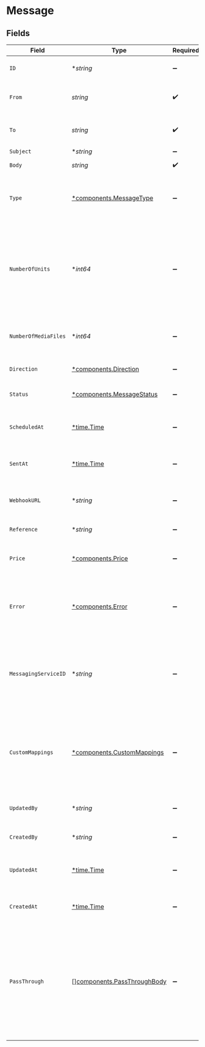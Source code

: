 # Message


## Fields

| Field                                                                                                                                                   | Type                                                                                                                                                    | Required                                                                                                                                                | Description                                                                                                                                             | Example                                                                                                                                                 |
| ------------------------------------------------------------------------------------------------------------------------------------------------------- | ------------------------------------------------------------------------------------------------------------------------------------------------------- | ------------------------------------------------------------------------------------------------------------------------------------------------------- | ------------------------------------------------------------------------------------------------------------------------------------------------------- | ------------------------------------------------------------------------------------------------------------------------------------------------------- |
| `ID`                                                                                                                                                    | **string*                                                                                                                                               | :heavy_minus_sign:                                                                                                                                      | A unique identifier for an object.                                                                                                                      | 12345                                                                                                                                                   |
| `From`                                                                                                                                                  | *string*                                                                                                                                                | :heavy_check_mark:                                                                                                                                      | The phone number that initiated the message.                                                                                                            | +15017122661                                                                                                                                            |
| `To`                                                                                                                                                    | *string*                                                                                                                                                | :heavy_check_mark:                                                                                                                                      | The phone number that received the message.                                                                                                             | +15017122662                                                                                                                                            |
| `Subject`                                                                                                                                               | **string*                                                                                                                                               | :heavy_minus_sign:                                                                                                                                      | N/A                                                                                                                                                     | Picture                                                                                                                                                 |
| `Body`                                                                                                                                                  | *string*                                                                                                                                                | :heavy_check_mark:                                                                                                                                      | The message text.                                                                                                                                       | Hi! How are you doing?                                                                                                                                  |
| `Type`                                                                                                                                                  | [*components.MessageType](../../models/components/messagetype.md)                                                                                       | :heavy_minus_sign:                                                                                                                                      | Set to sms for SMS messages and mms for MMS messages.                                                                                                   | sms                                                                                                                                                     |
| `NumberOfUnits`                                                                                                                                         | **int64*                                                                                                                                                | :heavy_minus_sign:                                                                                                                                      | The number of units that make up the complete message. Messages can be split up due to the constraints of the message size.                             | 1                                                                                                                                                       |
| `NumberOfMediaFiles`                                                                                                                                    | **int64*                                                                                                                                                | :heavy_minus_sign:                                                                                                                                      | The number of media files associated with the message.                                                                                                  | 1                                                                                                                                                       |
| `Direction`                                                                                                                                             | [*components.Direction](../../models/components/direction.md)                                                                                           | :heavy_minus_sign:                                                                                                                                      | The direction of the message.                                                                                                                           | outbound-api                                                                                                                                            |
| `Status`                                                                                                                                                | [*components.MessageStatus](../../models/components/messagestatus.md)                                                                                   | :heavy_minus_sign:                                                                                                                                      | Status of the delivery of the message.                                                                                                                  | sent                                                                                                                                                    |
| `ScheduledAt`                                                                                                                                           | [*time.Time](https://pkg.go.dev/time#Time)                                                                                                              | :heavy_minus_sign:                                                                                                                                      | The scheduled date and time of the message.                                                                                                             | 2020-09-30T07:43:32.000Z                                                                                                                                |
| `SentAt`                                                                                                                                                | [*time.Time](https://pkg.go.dev/time#Time)                                                                                                              | :heavy_minus_sign:                                                                                                                                      | The date and time that the message was sent                                                                                                             | 2020-09-30T07:43:32.000Z                                                                                                                                |
| `WebhookURL`                                                                                                                                            | **string*                                                                                                                                               | :heavy_minus_sign:                                                                                                                                      | Define a webhook to receive delivery notifications.                                                                                                     | https://unify.apideck.com/webhook/webhooks/eyz329dkffdl4949/x/sms                                                                                       |
| `Reference`                                                                                                                                             | **string*                                                                                                                                               | :heavy_minus_sign:                                                                                                                                      | A client reference.                                                                                                                                     | CUST001                                                                                                                                                 |
| `Price`                                                                                                                                                 | [*components.Price](../../models/components/price.md)                                                                                                   | :heavy_minus_sign:                                                                                                                                      | Price of the message.                                                                                                                                   | {<br/>"per_unit": "0.01",<br/>"total_amount": "0.01",<br/>"currency": "USD"<br/>}                                                                       |
| `Error`                                                                                                                                                 | [*components.Error](../../models/components/error.md)                                                                                                   | :heavy_minus_sign:                                                                                                                                      | The error returned if your message status is failed or undelivered.                                                                                     | {<br/>"code": "X1",<br/>"message": "Something went wrong"<br/>}                                                                                         |
| `MessagingServiceID`                                                                                                                                    | **string*                                                                                                                                               | :heavy_minus_sign:                                                                                                                                      | The ID of the Messaging Service used with the message. In case of Plivo this links to the Powerpack ID.                                                 | 123456                                                                                                                                                  |
| `CustomMappings`                                                                                                                                        | [*components.CustomMappings](../../models/components/custommappings.md)                                                                                 | :heavy_minus_sign:                                                                                                                                      | When custom mappings are configured on the resource, the result is included here.                                                                       |                                                                                                                                                         |
| `UpdatedBy`                                                                                                                                             | **string*                                                                                                                                               | :heavy_minus_sign:                                                                                                                                      | The user who last updated the object.                                                                                                                   | 12345                                                                                                                                                   |
| `CreatedBy`                                                                                                                                             | **string*                                                                                                                                               | :heavy_minus_sign:                                                                                                                                      | The user who created the object.                                                                                                                        | 12345                                                                                                                                                   |
| `UpdatedAt`                                                                                                                                             | [*time.Time](https://pkg.go.dev/time#Time)                                                                                                              | :heavy_minus_sign:                                                                                                                                      | The date and time when the object was last updated.                                                                                                     | 2020-09-30T07:43:32.000Z                                                                                                                                |
| `CreatedAt`                                                                                                                                             | [*time.Time](https://pkg.go.dev/time#Time)                                                                                                              | :heavy_minus_sign:                                                                                                                                      | The date and time when the object was created.                                                                                                          | 2020-09-30T07:43:32.000Z                                                                                                                                |
| `PassThrough`                                                                                                                                           | [][components.PassThroughBody](../../models/components/passthroughbody.md)                                                                              | :heavy_minus_sign:                                                                                                                                      | The pass_through property allows passing service-specific, custom data or structured modifications in request body when creating or updating resources. |                                                                                                                                                         |